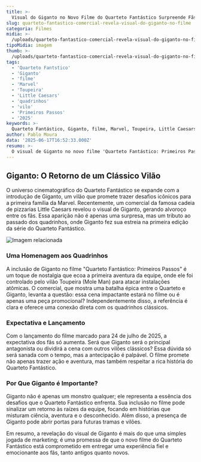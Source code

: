 ```yaml
---
title: >-
  Visual do Giganto no Novo Filme do Quarteto Fantástico Surpreende Fãs
slug: quarteto-fantastico-comercial-revela-visual-do-giganto-no-filme
categoria: Filmes
midia: >-
  /uploads/quarteto-fantastico-comercial-revela-visual-do-giganto-no-filme-thumb.png
tipoMidia: imagem
thumb: >-
  /uploads/quarteto-fantastico-comercial-revela-visual-do-giganto-no-filme-thumb.png
tags:
  - 'Quarteto Fantstico'
  - 'Giganto'
  - 'filme'
  - 'Marvel'
  - 'Toupeira'
  - 'Little Caesars'
  - 'quadrinhos'
  - 'vilo'
  - 'Primeiros Passos'
  - '2025'
keywords: >-
  Quarteto Fantástico, Giganto, filme, Marvel, Toupeira, Little Caesars, quadrinhos, vilão, Primeiros Passos, 2025
author: Pablo Moura
data: '2025-06-17T16:52:33.000Z'
resumo: >-
  O visual de Giganto no novo filme 'Quarteto Fantástico: Primeiros Passos' foi revelado em um comercial, trazendo uma referência direta às origens dos quadrinhos.
---
```


## Giganto: O Retorno de um Clássico Vilão
O universo cinematográfico do Quarteto Fantástico se expande com a introdução de Giganto, um vilão que promete trazer desafios icônicos para a primeira família da Marvel. Recentemente, um comercial da famosa cadeia de pizzarias Little Caesars revelou o visual de Giganto, gerando alvoroço entre os fãs. Essa aparição não é apenas uma surpresa, mas um tributo ao passado dos quadrinhos, onde Giganto fez sua estreia na primeira edição da série do Quarteto Fantástico.

![Imagem relacionada](/uploads/quarteto-fantastico-comercial-revela-visual-do-giganto-no-filme-0.png)

### Uma Homenagem aos Quadrinhos
A inclusão de Giganto no filme "Quarteto Fantástico: Primeiros Passos" é um toque de nostalgia que ecoa a primeira aventura da equipe, onde ele foi controlado pelo vilão Toupeira (Mole Man) para atacar instalações atômicas. O comercial, que mostra uma batalha épica entre o Quarteto e Giganto, levanta a questão: essa cena impactante estará no filme ou é apenas uma peça promocional? Independentemente disso, a referência é clara e oferece uma conexão direta com os quadrinhos clássicos.

### Expectativa e Lançamento
Com o lançamento do filme marcado para 24 de julho de 2025, a expectativa dos fãs só aumenta. Será que Giganto será o principal antagonista ou dividirá a cena com outros vilões clássicos? Essa dúvida só será sanada com o tempo, mas a antecipação é palpável. O filme promete não apenas trazer ação e aventura, mas também respeitar a rica história do Quarteto Fantástico.

### Por Que Giganto é Importante?
Giganto não é apenas um monstro qualquer; ele representa a essência dos desafios que o Quarteto Fantástico enfrenta. Sua inclusão no filme pode sinalizar um retorno às raízes da equipe, focando em histórias que misturam ciência, aventura e o desconhecido. Além disso, a presença de Giganto pode abrir portas para futuras tramas e vilões.

Em resumo, a revelação do visual de Giganto é mais do que uma simples jogada de marketing; é uma promessa de que o novo filme do Quarteto Fantástico está comprometido em entregar uma experiência fiel e emocionante aos fãs, tanto antigos quanto novos.
